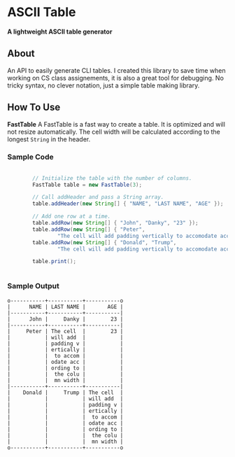 # ASCII Table

**A lightweight ASCII table generator** 

## About

An API to easily generate CLI tables. I created this library to save time when working on CS class assignements, it is also a great tool for debugging. No tricky syntax, no clever notation, just a simple table making library. 

## How To Use

**FastTable** 
A FastTable is a fast way to create a table. It is optimized and will not resize automatically. The cell width will be calculated according to the longest `String` in the header. 

### Sample Code

``` Java
	
		// Initialize the table with the number of columns.
		FastTable table = new FastTable(3);

		// Call addHeader and pass a String array.
		table.addHeader(new String[] { "NAME", "LAST NAME", "AGE" });

		// Add one row at a time.
		table.addRow(new String[] { "John", "Danky", "23" });
		table.addRow(new String[] { "Peter",
				"The cell will add padding vertically to accomodate according to the column width", "23" });
		table.addRow(new String[] { "Donald", "Trump",
				"The cell will add padding vertically to accomodate according to the column width" });

		table.print();
	
```

### Sample Output

``` 
o-----------+-----------+-----------o
|      NAME | LAST NAME |       AGE |
|-----------+-----------+-----------|
|      John |     Danky |        23 |
|-----------+-----------+-----------|
|     Peter | The cell  |        23 |
|           | will add  |           |
|           | padding v |           |
|           | ertically |           |
|           |  to accom |           |
|           | odate acc |           |
|           | ording to |           |
|           |  the colu |           |
|           |  mn width |           |
|-----------+-----------+-----------|
|    Donald |     Trump | The cell  |
|           |           | will add  |
|           |           | padding v |
|           |           | ertically |
|           |           |  to accom |
|           |           | odate acc |
|           |           | ording to |
|           |           |  the colu |
|           |           |  mn width |
o-----------+-----------+-----------o


```
